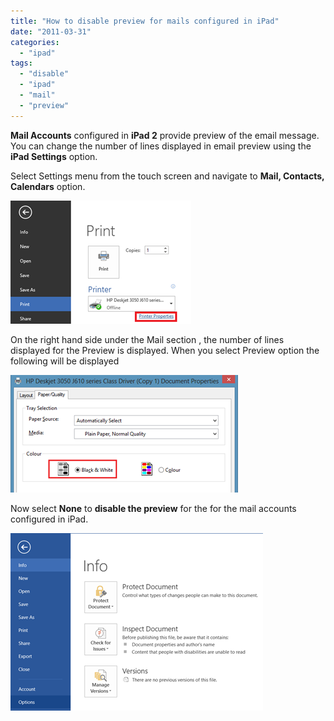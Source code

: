 ```yaml
---
title: "How to disable preview for mails configured in iPad"
date: "2011-03-31"
categories: 
  - "ipad"
tags: 
  - "disable"
  - "ipad"
  - "mail"
  - "preview"
---
```


**Mail Accounts** configured in **iPad 2** provide preview of the email message. You can change the number of lines displayed in email preview using the **iPad Settings** option.

Select Settings menu from the touch screen and navigate to **Mail, Contacts, Calendars** option.

[![image](images/image_thumb47.png "image")](http://blogmines.com/blog/wp-content/uploads/2011/03/image46.png)

On the right hand side under the Mail section , the number of lines displayed for the Preview is displayed. When you select Preview option the following will be displayed

[![image](images/image_thumb48.png "image")](http://blogmines.com/blog/wp-content/uploads/2011/03/image47.png)

Now select **None** to **disable the preview** for the for the mail accounts configured in iPad.

[![image](images/image_thumb49.png "image")](http://blogmines.com/blog/wp-content/uploads/2011/03/image48.png)
